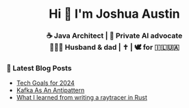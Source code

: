 <h1 align="center">Hi 👋 I'm Joshua Austin</h1>
<h3 align="center">
  ☕️ Java Architect | 🤖 Private AI advocate<br />
  👨‍👩‍👧 Husband & dad | ✝️ | 🕊️ for 🇮🇱🇺🇦
</h3>

### 📕 Latest Blog Posts
<!-- BLOG-POST-LIST:START -->
- [Tech Goals for 2024](https://joshaustin.tech/blog/goals-for-2024/)
- [Kafka As An Antipattern](https://joshaustin.tech/blog/kafka-as-an-antipattern/)
- [What I learned from writing a raytracer in Rust](https://joshaustin.tech/blog/raytracer-what-i-learned/)
<!-- BLOG-POST-LIST:END -->
